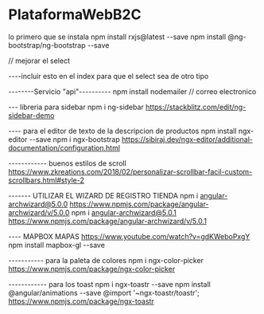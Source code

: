 # PlataformaWebB2C

lo primero que se instala 
npm install rxjs@latest --save
npm install @ng-bootstrap/ng-bootstrap --save 


// mejorar el select 

----incluir esto en el index para que el select sea de otro tipo
<script src="https://cdnjs.cloudflare.com/ajax/libs/bootstrap-select/1.13.1/js/bootstrap-select.min.js"></script>
<link rel="stylesheet" href="https://cdnjs.cloudflare.com/ajax/libs/bootstrap-select/1.13.1/css/bootstrap-select.min.css">


--------Servicio "api"----------
npm install nodemailer // correo electronico


--- libreria para sidebar
npm i ng-sidebar
https://stackblitz.com/edit/ng-sidebar-demo


---- para el editor de texto de la descripcion de productos
npm install ngx-editor --save
npm i ngx-bootstrap
https://sibiraj.dev/ngx-editor/additional-documentation/configuration.html


------------ buenos estilos de scroll
https://www.zkreations.com/2018/02/personalizar-scrollbar-facil-custom-scrollbars.html#style-2


------- UTILIZAR EL WIZARD DE REGISTRO TIENDA
       npm i angular-archwizard@5.0.0
       https://www.npmjs.com/package/angular-archwizard/v/5.0.0
       npm i angular-archwizard@5.0.1
       https://www.npmjs.com/package/angular-archwizard/v/5.0.1

---- MAPBOX MAPAS
https://www.youtube.com/watch?v=gdKWeboPxgY
npm install mapbox-gl --save



----------- para la paleta de colores
            npm i ngx-color-picker
https://www.npmjs.com/package/ngx-color-picker



------------ para los toast
npm i ngx-toastr --save
npm install @angular/animations --save
@import '~ngx-toastr/toastr';
https://www.npmjs.com/package/ngx-toastr
